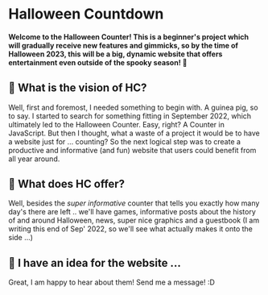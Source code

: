 # Halloween Countdown

#### Welcome to the Halloween Counter! This is a beginner's project which will gradually receive new features and gimmicks, so by the time of Halloween 2023, this will be a big, dynamic website that offers entertainment even outside of the spooky season! 🦉

## 🎃 What is the vision of HC?

Well, first and foremost, I needed something to begin with. A guinea pig, so to say. I started to search for something fitting in September 2022, which ultimately led to the Halloween Counter. Easy, right? A Counter in JavaScript. But then I thought, what a waste of a project it would be to have a website just for ... counting? So the next logical step was to create a productive and informative (and fun) website that users could benefit from all year around.

## 🔮 What does HC offer?

Well, besides the _super informative_ counter that tells you exactly how many day's there are left .. we'll have games, informative posts about the history of and around Halloween, news, super nice graphics and a guestbook (I am writing this end of Sep' 2022, so we'll see what actually makes it onto the side ...)

## 🍫 I have an idea for the website ...

Great, I am happy to hear about them! Send me a message! :D
